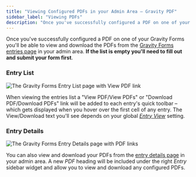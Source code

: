 ```yaml
---
title: "Viewing Configured PDFs in your Admin Area – Gravity PDF"
sidebar_label: "Viewing PDFs"
description: "Once you've successfully configured a PDF on one of your Gravity Forms you'll be able to view and download the PDFs from the Gravity Forms entries page."
---
```


Once you've successfully configured a PDF on one of your Gravity Forms you'll be able to view and download the PDFs from the [Gravity Forms entries page](https://www.gravityhelp.com/documentation/article/entries/) in your admin area. **If the list is empty you'll need to fill out and submit your form first**.

### Entry List 

![The Gravity Forms Entry List page with View PDF link](https://resources.gravitypdf.com/uploads/2015/11/entry-list.png)

When viewing the entries list a "View PDF/View PDFs" or "Download PDF/Download PDFs" link will be added to each entry's quick toolbar – which gets displayed when you hover over the first cell of any entry. The View/Download text you'll see depends on your global [*Entry View*](user-global-settings.md#view) setting.

### Entry Details 

![The Gravity Forms Entry Details page with PDF links](https://resources.gravitypdf.com/uploads/2015/11/entry-details.png)

You can also view and download your PDFs from the [entry details page](https://www.gravityhelp.com/documentation/article/entry-detail/) in your admin area. A new *PDF* heading will be included under the right *Entry* sidebar widget and allow you to view and download any configured PDFs.
